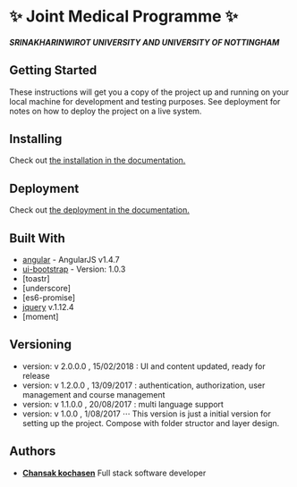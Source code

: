 # :sparkles: Joint Medical Programme :sparkles:
##### SRINAKHARINWIROT UNIVERSITY AND UNIVERSITY OF NOTTINGHAM

## Getting Started

These instructions will get you a copy of the project up and running on your local machine for development and testing purposes. See deployment for notes on how to deploy the project on a live system.

## Installing

Check out 
[the installation in the documentation.](https://github.com/chansak/swu/tree/master/document/installation.md)

## Deployment

Check out 
[the deployment in the documentation.](https://github.com/chansak/swu/tree/master/document/deployment.md)

## Built With

* [angular](http://angularjs.org) - AngularJS v1.4.7
* [ui-bootstrap](http://angular-ui.github.io/bootstrap/) - Version: 1.0.3
* [toastr]
* [underscore]
* [es6-promise]
* [jquery](http://jquery.com/) v.1.12.4
* [moment]

## Versioning
* version: v 2.0.0.0 , 15/02/2018 : UI and content updated, ready for release
* version: v 1.2.0.0 , 13/09/2017 : authentication, authorization, user management and course management
* version: v 1.1.0.0 , 20/08/2017 : multi language support
* version: v 1.0.0 , 1/08/2017
⋅⋅⋅ This version is just a initial version for setting up the project. Compose with folder structor and layer design.

## Authors
 
* **[Chansak kochasen](https://github.com/chansak)** Full stack software developer
